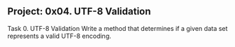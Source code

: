 Project: 0x04. UTF-8 Validation
--------------------------------------------------

Task 0. UTF-8 Validation
Write a method that determines if a given data set represents a valid UTF-8 encoding.
